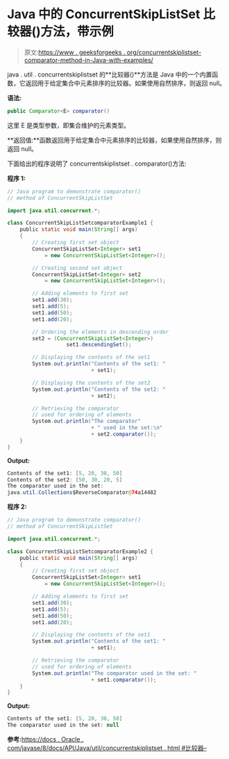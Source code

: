 # Java 中的 ConcurrentSkipListSet 比较器()方法，带示例

> 原文:[https://www . geeksforgeeks . org/concurrentskiplistset-comparator-method-in-Java-with-examples/](https://www.geeksforgeeks.org/concurrentskiplistset-comparator-method-in-java-with-examples/)

java . util . concurrentskiplistset 的**比较器()**方法是 Java 中的一个内置函数，它返回用于给定集合中元素排序的比较器。如果使用自然排序，则返回 null。

**语法:**

```java
public Comparator<E> comparator()

```

这里 E 是类型参数，即集合维护的元素类型。

**返回值:**函数返回用于给定集合中元素排序的比较器，如果使用自然排序，则返回 null。

下面给出的程序说明了 concurrentskiplistset . comparator()方法:

**程序 1:**

```java
// Java program to demonstrate comparator()
// method of ConcurrentSkipListSet

import java.util.concurrent.*;

class ConcurrentSkipListSetcomparatorExample1 {
    public static void main(String[] args)
    {
        // Creating first set object
        ConcurrentSkipListSet<Integer> set1
            = new ConcurrentSkipListSet<Integer>();

        // Creating second set object
        ConcurrentSkipListSet<Integer> set2
            = new ConcurrentSkipListSet<Integer>();

        // Adding elements to first set
        set1.add(30);
        set1.add(5);
        set1.add(50);
        set1.add(20);

        // Ordering the elements in descending order
        set2 = (ConcurrentSkipListSet<Integer>)
                   set1.descendingSet();

        // Displaying the contents of the set1
        System.out.println("Contents of the set1: "
                           + set1);

        // Displaying the contents of the set2
        System.out.println("Contents of the set2: "
                           + set2);

        // Retrieving the comparator
        // used for ordering of elements
        System.out.println("The comparator"
                           + " used in the set:\n"
                           + set2.comparator());
    }
}
```

**Output:**

```java
Contents of the set1: [5, 20, 30, 50]
Contents of the set2: [50, 30, 20, 5]
The comparator used in the set:
java.util.Collections$ReverseComparator@74a14482

```

**程序 2:**

```java
// Java program to demonstrate comparator()
// method of ConcurrentSkipListSet

import java.util.concurrent.*;

class ConcurrentSkipListSetcomparatorExample2 {
    public static void main(String[] args)
    {
        // Creating first set object
        ConcurrentSkipListSet<Integer> set1
            = new ConcurrentSkipListSet<Integer>();

        // Adding elements to first set
        set1.add(30);
        set1.add(5);
        set1.add(50);
        set1.add(20);

        // Displaying the contents of the set1
        System.out.println("Contents of the set1: "
                           + set1);

        // Retrieving the comparator
        // used for ordering of elements
        System.out.println("The comparator used in the set: "
                           + set1.comparator());
    }
}
```

**Output:**

```java
Contents of the set1: [5, 20, 30, 50]
The comparator used in the set: null

```

**参考:**[https://docs . Oracle . com/javase/8/docs/API/Java/util/concurrentskiplistset . html #比较器–](https://docs.oracle.com/javase/8/docs/api/java/util/concurrent/ConcurrentSkipListSet.html#comparator--)